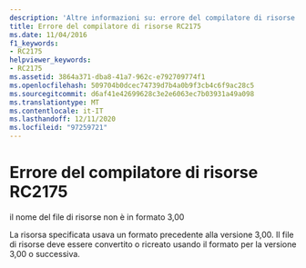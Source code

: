 ```yaml
---
description: 'Altre informazioni su: errore del compilatore di risorse risorse RC2175'
title: Errore del compilatore di risorse RC2175
ms.date: 11/04/2016
f1_keywords:
- RC2175
helpviewer_keywords:
- RC2175
ms.assetid: 3864a371-dba8-41a7-962c-e792709774f1
ms.openlocfilehash: 509704b0dcec74739d7b4a0b9f3cb4c6f9ac28c5
ms.sourcegitcommit: d6af41e42699628c3e2e6063ec7b03931a49a098
ms.translationtype: MT
ms.contentlocale: it-IT
ms.lasthandoff: 12/11/2020
ms.locfileid: "97259721"
---
```

# <a name="resource-compiler-error-rc2175"></a>Errore del compilatore di risorse RC2175

il nome del file di risorse non è in formato 3,00

La risorsa specificata usava un formato precedente alla versione 3,00. Il file di risorse deve essere convertito o ricreato usando il formato per la versione 3,00 o successiva.
